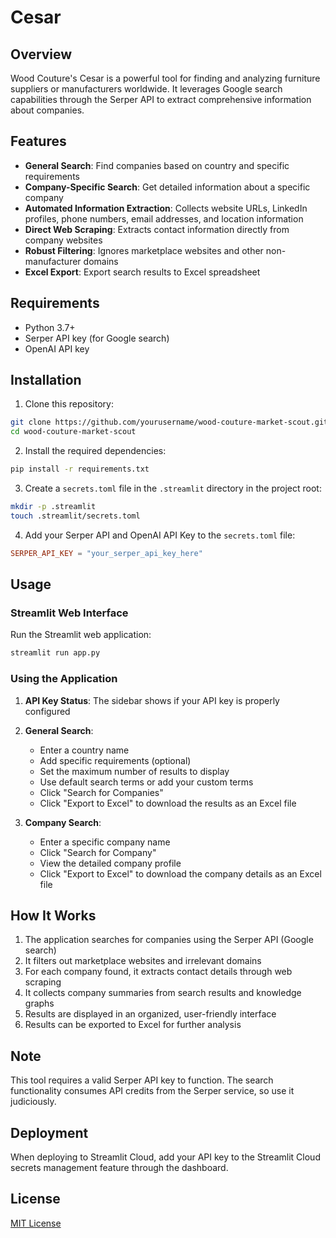 # Cesar

## Overview
Wood Couture's Cesar is a powerful tool for finding and analyzing furniture suppliers or manufacturers worldwide. It leverages Google search capabilities through the Serper API to extract comprehensive information about companies.

## Features
- **General Search**: Find companies based on country and specific requirements
- **Company-Specific Search**: Get detailed information about a specific company
- **Automated Information Extraction**: Collects website URLs, LinkedIn profiles, phone numbers, email addresses, and location information
- **Direct Web Scraping**: Extracts contact information directly from company websites
- **Robust Filtering**: Ignores marketplace websites and other non-manufacturer domains
- **Excel Export**: Export search results to Excel spreadsheet

## Requirements
- Python 3.7+
- Serper API key (for Google search)
- OpenAI API key

## Installation

1. Clone this repository:
```bash
git clone https://github.com/yourusername/wood-couture-market-scout.git
cd wood-couture-market-scout
```

2. Install the required dependencies:
```bash
pip install -r requirements.txt
```

3. Create a `secrets.toml` file in the `.streamlit` directory in the project root:
```bash
mkdir -p .streamlit
touch .streamlit/secrets.toml
```

4. Add your Serper API and OpenAI API Key to the `secrets.toml` file:
```toml
SERPER_API_KEY = "your_serper_api_key_here"
```

## Usage

### Streamlit Web Interface
Run the Streamlit web application:
```bash
streamlit run app.py
```

### Using the Application

1. **API Key Status**: The sidebar shows if your API key is properly configured
2. **General Search**:
   - Enter a country name
   - Add specific requirements (optional)
   - Set the maximum number of results to display
   - Use default search terms or add your custom terms
   - Click "Search for Companies"
   - Click "Export to Excel" to download the results as an Excel file

3. **Company Search**:
   - Enter a specific company name
   - Click "Search for Company"
   - View the detailed company profile
   - Click "Export to Excel" to download the company details as an Excel file

## How It Works

1. The application searches for companies using the Serper API (Google search)
2. It filters out marketplace websites and irrelevant domains
3. For each company found, it extracts contact details through web scraping
4. It collects company summaries from search results and knowledge graphs
5. Results are displayed in an organized, user-friendly interface
6. Results can be exported to Excel for further analysis

## Note
This tool requires a valid Serper API key to function. The search functionality consumes API credits from the Serper service, so use it judiciously.

## Deployment
When deploying to Streamlit Cloud, add your API key to the Streamlit Cloud secrets management feature through the dashboard.

## License
[MIT License](LICENSE) 
